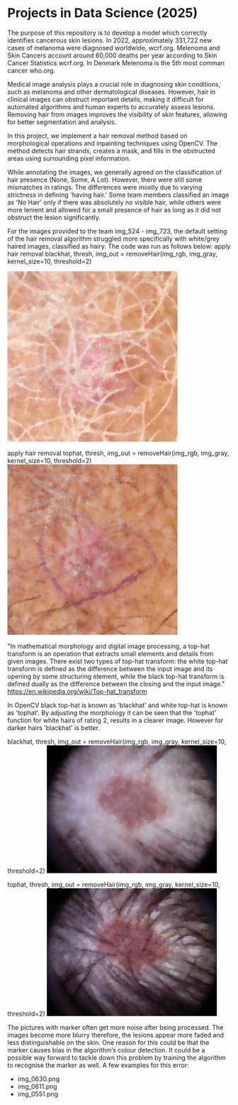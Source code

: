 # Projects in Data Science (2025)

The purpose of this repository is to develop a model which correctly identifies cancerous skin lesions.
In 2022, approximately 331,722 new cases of melanoma were diagnosed worldwide, wcrf.org.
Melenoma and Skin Cancers account around 60,000 deaths per year according to Skin Cancer Statistics wcrf.org.
In Denmark Melenoma is the 5th most comman cancer who.org.

Medical image analysis plays a crucial role in diagnosing skin conditions, such as melanoma and other dermatological diseases. However, hair in clinical images can obstruct important details, making it difficult for automated algorithms and human experts to accurately assess lesions. Removing hair from images improves the visibility of skin features, allowing for better segmentation and analysis.

In this project, we implement a hair removal method based on morphological operations and inpainting techniques using OpenCV. The method detects hair strands, creates a mask, and fills in the obstructed areas using surrounding pixel information.

While annotating the images, we generally agreed on the classification of hair presence (None, Some, A Lot). However, there were still some mismatches in ratings. The differences were mostly due to varying strictness in defining 'having hair.' Some team members classified an image as 'No Hair' only if there was absolutely no visible hair, while others were more lenient and allowed for a small presence of hair as long as it did not obstruct the lesion significantly.


For the images provided to the team img_524 - img_723, the default setting of the hair removal algorithm struggled more specifically with white/grey haired images, classified as hairy.
The code was run as follows below:
apply hair removal
blackhat, thresh, img_out = removeHair(img_rgb, img_gray, kernel_size=10, threshold=2)

![output_img_0713.png](https://github.com/Peter-mitch1/2025-FYP-groupE/blob/main/data/output_img_0713BH.png)

apply hair removal
tophat, thresh, img_out = removeHair(img_rgb, img_gray, kernel_size=10, threshold=2)
![output_img_0713.png](https://github.com/Peter-mitch1/2025-FYP-groupE/blob/main/data/output_img_0713WH.png)

"In mathematical morphology and digital image processing, a top-hat transform is an operation that extracts small elements and details from given images. There exist two types of top-hat transform: the white top-hat transform is defined as the difference between the input image and its opening by some structuring element, while the black top-hat transform is defined dually as the difference between the closing and the input image."
https://en.wikipedia.org/wiki/Top-hat_transform

In OpenCV black top-hat is known as 'blackhat' and white top-hat is known as 'tophat'.
By adjusting the morphology it can be seen that the 'tophat' function for white hairs of rating 2, results in a clearer image.
However for darker hairs 'blackhat' is better.

blackhat, thresh, img_out = removeHair(img_rgb, img_gray, kernel_size=10, threshold=2)
![output_img_0713.png](https://github.com/Peter-mitch1/2025-FYP-groupE/blob/main/data/output_img_0573BH.png)

tophat, thresh, img_out = removeHair(img_rgb, img_gray, kernel_size=10, threshold=2)
![output_img_0713.png](https://github.com/Peter-mitch1/2025-FYP-groupE/blob/main/data/output_img_0573WH.png)







The pictures with marker often get more noise after being processed. The images become more blurry therefore, the lesions appear more faded and less distinguishable on the skin. One reason for this could be that the marker causes bias in the algorithm’s colour detection. It could be a possible way forward to tackle down this problem by training the algorithm to recognise the marker as well.
A few examples for this error:
- img_0630.png
- img_0611.png
- img_0551.png













